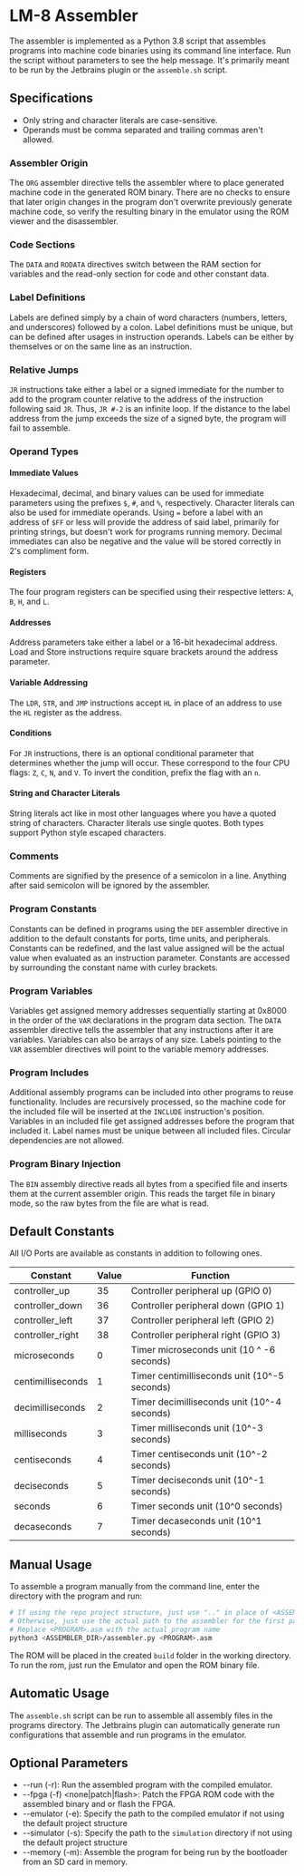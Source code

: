 # LM-8 Assembler
The assembler is implemented as a Python 3.8 script that assembles programs into machine code binaries
using its command line interface. Run the script without parameters to see the help message. It's primarily
meant to be run by the Jetbrains plugin or the `assemble.sh` script.

## Specifications
- Only string and character literals are case-sensitive.
- Operands must be comma separated and trailing commas aren't allowed.
### Assembler Origin
The `ORG` assembler directive tells the assembler where to place generated machine code in the generated
ROM binary. There are no checks to ensure that later origin changes in the program don't overwrite 
previously generate machine code, so verify the resulting binary in the emulator using the ROM viewer and 
the disassembler.
### Code Sections
The `DATA` and `RODATA` directives switch between the RAM section for variables and the read-only section
for code and other constant data.
### Label Definitions
Labels are defined simply by a chain of word characters (numbers, letters, and underscores) followed by 
a colon. Label definitions must be unique, but can be defined after usages in instruction operands. Labels
can be either by themselves or on the same line as an instruction.
### Relative Jumps
`JR` instructions take either a label or a signed immediate for the number to add to the program
counter relative to the address of the instruction following said `JR`. Thus, `JR #-2` is an
infinite loop. If the distance to the label address from the jump exceeds the size of a signed byte,
the program will fail to assemble.
### Operand Types
#### Immediate Values
Hexadecimal, decimal, and binary values can be used for immediate parameters using the prefixes `$`, `#`, 
and `%`, respectively. Character literals can also be used for immediate operands. Using `=` before a 
label with an address of `$FF` or less will provide the address of said label, primarily for printing 
strings, but doesn't work for programs running memory. Decimal immediates can also be negative and the 
value will be stored correctly in 2's compliment form.
#### Registers
The four program registers can be specified using their respective letters: `A`, `B`, `H`, and `L`.
#### Addresses
Address parameters take either a label or a 16-bit hexadecimal address. Load and Store instructions require
square brackets around the address parameter.
#### Variable Addressing
The `LDR`, `STR`, and `JMP` instructions accept `HL` in place of an address to use the `HL` register as the
address.
#### Conditions
For `JR` instructions, there is an optional conditional parameter that determines whether the jump will 
occur. These correspond to the four CPU flags: `Z`, `C`, `N`, and `V`. To invert the condition, prefix the
flag with an `n`.
#### String and Character Literals
String literals act like in most other languages where you have a quoted string of characters. Character
literals use single quotes. Both types support Python style escaped characters.
### Comments
Comments are signified by the presence of a semicolon in a line. Anything after said semicolon will be
ignored by the assembler.
### Program Constants
Constants can be defined in programs using the `DEF` assembler directive in addition to the default 
constants for ports, time units, and peripherals. Constants can be redefined, and the last value assigned
will be the actual value when evaluated as an instruction parameter. Constants are accessed by surrounding
the constant name with curley brackets.
### Program Variables
Variables get assigned memory addresses sequentially starting at 0x8000 in the order of the `VAR` 
declarations in the program data section. The `DATA` assembler directive tells the assembler that any
instructions after it are variables. Variables can also be arrays of any size. Labels pointing to the `VAR`
assembler directives will point to the variable memory addresses.
### Program Includes
Additional assembly programs can be included into other programs to reuse functionality. Includes are 
recursively processed, so the machine code for the included file will be inserted at the `INCLUDE`
instruction's position. Variables in an included file get assigned addresses before the program that 
included it. Label names must be unique between all included files. Circular dependencies are not allowed.
### Program Binary Injection
The `BIN` assembly directive reads all bytes from a specified file and inserts them at the current assembler
origin. This reads the target file in binary mode, so the raw bytes from the file are what is read.

## Default Constants
All I/O Ports are available as constants in addition to following ones.

|Constant|Value|Function|
|--------|-----|--------|
|controller_up|35|Controller peripheral up (GPIO 0)|
|controller_down|36|Controller peripheral down (GPIO 1)|
|controller_left|37|Controller peripheral left (GPIO 2)|
|controller_right|38|Controller peripheral right (GPIO 3)|
|microseconds|0|Timer microseconds unit (10 ^ -6 seconds)|
|centimilliseconds|1|Timer centimilliseconds unit (10^-5 seconds)|
|decimilliseconds|2|Timer decimilliseconds unit (10^-4 seconds)|
|milliseconds|3|Timer milliseconds unit (10^-3 seconds)|
|centiseconds|4|Timer centiseconds unit (10^-2 seconds)|
|deciseconds|5|Timer deciseconds unit (10^-1 seconds)|
|seconds|6|Timer seconds unit (10^0 seconds)|
|decaseconds|7|Timer decaseconds unit (10^1 seconds)|

## Manual Usage
To assemble a program manually from the command line, enter the directory with the program and run:
```bash
# If using the repo project structure, just use ".." in place of <ASSEMBLER_DIR>
# Otherwise, just use the actual path to the assembler for the first parameter
# Replace <PROGRAM>.asm with the actual program name
python3 <ASSEMBLER_DIR>/assembler.py <PROGRAM>.asm
```
The ROM will be placed in the created `build` folder in the working directory. To run the rom, just
run the Emulator and open the ROM binary file. 

## Automatic Usage
The `assemble.sh` script can be run to assemble all assembly files in the programs directory. The Jetbrains
plugin can automatically generate run configurations that assemble and run programs in the emulator.

## Optional Parameters
- --run (-r): Run the assembled program with the compiled emulator.
- --fpga (-f) <none|patch|flash>: Patch the FPGA ROM code with the assembled binary and or flash the FPGA.
- --emulator (-e): Specify the path to the compiled emulator if not using the default project structure
- --simulator (-s): Specify the path to the `simulation` directory if not using the default project structure
- --memory (-m): Assemble the program for being run by the bootloader from an SD card in memory.
